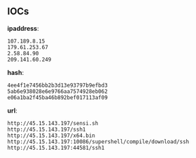 
## IOCs

__ipaddress__:

```text
107.189.8.15
179.61.253.67
2.58.84.90
209.141.60.249
```
__hash__:

```text
4ee4f1e7456bb2b3d13e93797b9efbd3
5ab6e938028e6e9766aa7574928eb062
e06a1ba2f45ba46b892bef017113af09
```
__url__:

```text
http://45.15.143.197/sensi.sh
http://45.15.143.197/ssh1
http://45.15.143.197/x64.bin
http://45.15.143.197:10086/supershell/compile/download/ssh
http://45.15.143.197:44581/ssh1
```